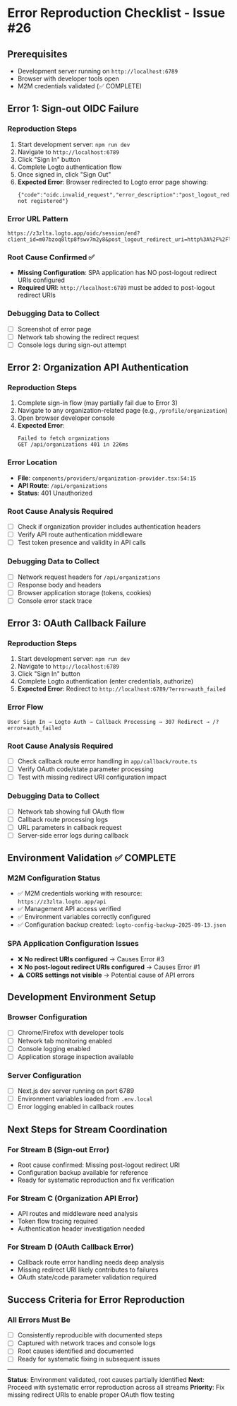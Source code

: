 # Error Reproduction Checklist - Issue #26

## Prerequisites
- Development server running on `http://localhost:6789`
- Browser with developer tools open
- M2M credentials validated (✅ COMPLETE)

## Error 1: Sign-out OIDC Failure 

### Reproduction Steps
1. Start development server: `npm run dev`
2. Navigate to `http://localhost:6789`
3. Click "Sign In" button
4. Complete Logto authentication flow
5. Once signed in, click "Sign Out" 
6. **Expected Error**: Browser redirected to Logto error page showing:
   ```
   {"code":"oidc.invalid_request","error_description":"post_logout_redirect_uri not registered"}
   ```

### Error URL Pattern
```
https://z3zlta.logto.app/oidc/session/end?client_id=m07bzoq8ltp8fswv7m2y8&post_logout_redirect_uri=http%3A%2F%2Flocalhost%3A6789
```

### Root Cause Confirmed ✅
- **Missing Configuration**: SPA application has NO post-logout redirect URIs configured
- **Required URI**: `http://localhost:6789` must be added to post-logout redirect URIs

### Debugging Data to Collect
- [ ] Screenshot of error page
- [ ] Network tab showing the redirect request
- [ ] Console logs during sign-out attempt

## Error 2: Organization API Authentication

### Reproduction Steps
1. Complete sign-in flow (may partially fail due to Error 3)
2. Navigate to any organization-related page (e.g., `/profile/organization`)
3. Open browser developer console
4. **Expected Error**: 
   ```
   Failed to fetch organizations
   GET /api/organizations 401 in 226ms
   ```

### Error Location
- **File**: `components/providers/organization-provider.tsx:54:15`
- **API Route**: `/api/organizations` 
- **Status**: 401 Unauthorized

### Root Cause Analysis Required
- [ ] Check if organization provider includes authentication headers
- [ ] Verify API route authentication middleware
- [ ] Test token presence and validity in API calls

### Debugging Data to Collect  
- [ ] Network request headers for `/api/organizations`
- [ ] Response body and headers
- [ ] Browser application storage (tokens, cookies)
- [ ] Console error stack trace

## Error 3: OAuth Callback Failure

### Reproduction Steps
1. Start development server: `npm run dev`
2. Navigate to `http://localhost:6789`
3. Click "Sign In" button 
4. Complete Logto authentication (enter credentials, authorize)
5. **Expected Error**: Redirect to `http://localhost:6789/?error=auth_failed`

### Error Flow
```
User Sign In → Logto Auth → Callback Processing → 307 Redirect → /?error=auth_failed
```

### Root Cause Analysis Required  
- [ ] Check callback route error handling in `app/callback/route.ts`
- [ ] Verify OAuth code/state parameter processing
- [ ] Test with missing redirect URI configuration impact

### Debugging Data to Collect
- [ ] Network tab showing full OAuth flow
- [ ] Callback route processing logs
- [ ] URL parameters in callback request
- [ ] Server-side error logs during callback

## Environment Validation ✅ COMPLETE

### M2M Configuration Status
- ✅ M2M credentials working with resource: `https://z3zlta.logto.app/api`
- ✅ Management API access verified
- ✅ Environment variables correctly configured
- ✅ Configuration backup created: `logto-config-backup-2025-09-13.json`

### SPA Application Configuration Issues
- ❌ **No redirect URIs configured** → Causes Error #3
- ❌ **No post-logout redirect URIs configured** → Causes Error #1
- ⚠️  **CORS settings not visible** → Potential cause of API errors

## Development Environment Setup

### Browser Configuration
- [ ] Chrome/Firefox with developer tools
- [ ] Network tab monitoring enabled
- [ ] Console logging enabled 
- [ ] Application storage inspection available

### Server Configuration
- [ ] Next.js dev server running on port 6789
- [ ] Environment variables loaded from `.env.local`
- [ ] Error logging enabled in callback routes

## Next Steps for Stream Coordination

### For Stream B (Sign-out Error)
- Root cause confirmed: Missing post-logout redirect URI
- Configuration backup available for reference
- Ready for systematic reproduction and fix verification

### For Stream C (Organization API Error)
- API routes and middleware need analysis
- Token flow tracing required
- Authentication header investigation needed

### For Stream D (OAuth Callback Error)
- Callback route error handling needs deep analysis  
- Missing redirect URI likely contributes to failures
- OAuth state/code parameter validation required

## Success Criteria for Error Reproduction

### All Errors Must Be
- [ ] Consistently reproducible with documented steps
- [ ] Captured with network traces and console logs
- [ ] Root causes identified and documented
- [ ] Ready for systematic fixing in subsequent issues

---

**Status**: Environment validated, root causes partially identified
**Next**: Proceed with systematic error reproduction across all streams
**Priority**: Fix missing redirect URIs to enable proper OAuth flow testing